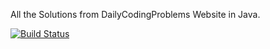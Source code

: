 All the Solutions from DailyCodingProblems Website in Java.

[![Build Status](https://travis-ci.org/sudipcold2/DailyCodingProblems.svg?branch=master)](https://travis-ci.org/sudipcold2/DailyCodingProblems)

